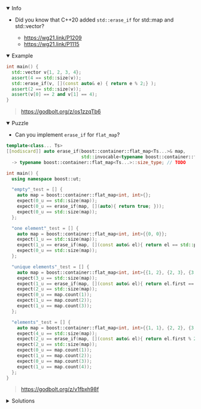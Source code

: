 <details open><summary>Info</summary><p>

* Did you know that C++20 added `std::erase_if` for std::map and std::vector?

  * https://wg21.link/P1209
  * https://wg21.link/P1115

</p></details><details open><summary>Example</summary><p>

```cpp
int main() {
  std::vector v{1, 2, 3, 4};
  assert(4 == std::size(v));
  std::erase_if(v, [](const auto& e) { return e % 2;} );
  assert(2 == std::size(v));
  assert(v[0] == 2 and v[1] == 4);
}
```

> https://godbolt.org/z/os1zzqTb6

</p></details><details open><summary>Puzzle</summary><p>

* Can you implement `erase_if` for `flat_map`?

```cpp
template<class... Ts>
[[nodiscard]] auto erase_if(boost::container::flat_map<Ts...>& map,
                            std::invocable<typename boost::container::flat_map<Ts...>::value_type> auto pred)
  -> typename boost::container::flat_map<Ts...>::size_type; // TODO

int main() {
  using namespace boost::ut;

  "empty"_test = [] {
    auto map = boost::container::flat_map<int, int>{};
    expect(0_u == std::size(map));
    expect(0_u == erase_if(map, [](auto){ return true; }));
    expect(0_u == std::size(map));
  };

  "one element"_test = [] {
    auto map = boost::container::flat_map<int, int>{{0, 0}};
    expect(1_u == std::size(map));
    expect(1_u == erase_if(map, [](const auto& el){ return el == std::pair{0, 0}; }));
    expect(0_u == std::size(map));
  };

  "unique elements"_test = [] {
    auto map = boost::container::flat_map<int, int>{{1, 2}, {2, 3}, {3, 4}};
    expect(3_u == std::size(map));
    expect(1_u == erase_if(map, [](const auto& el){ return el.first == 1; }));
    expect(2_u == std::size(map));
    expect(0_u == map.count(1));
    expect(1_u == map.count(2));
    expect(1_u == map.count(3));
  };

  "elements"_test = [] {
    auto map = boost::container::flat_map<int, int>{{1, 1}, {2, 2}, {3, 3}, {4, 4}};
    expect(4_u == std::size(map));
    expect(2_u == erase_if(map, [](const auto& el){ return el.first % 2 and el.second % 2; }));
    expect(2_u == std::size(map));
    expect(0_u == map.count(1));
    expect(1_u == map.count(2));
    expect(0_u == map.count(3));
    expect(1_u == map.count(4));
  };
}
```

> https://godbolt.org/z/v1fbxh98f

</p></details><details><summary>Solutions</summary><p>

```cpp
template <class... Ts>
[[nodiscard]] auto erase_if(
    boost::container::flat_map<Ts...> &map,
    std::invocable<typename boost::container::flat_map<Ts...>::value_type> auto
        pred) -> typename boost::container::flat_map<Ts...>::size_type {
    auto num_erased = 0u;
    auto it = std::begin(map); 
    while (it != std::end(map)) {
        if (pred(*it)) {
            it = map.erase(it);
            ++num_erased;
        } else {
            ++it;
        }
    }
    return num_erased;
}
```

> https://godbolt.org/z/Gfs6GMbKK
